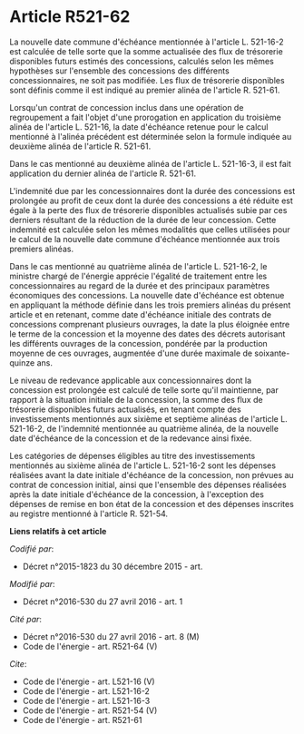 # Article R521-62

La nouvelle date commune d'échéance mentionnée à l'article L. 521-16-2 est calculée de telle sorte que la somme actualisée
des flux de trésorerie disponibles futurs estimés des concessions, calculés selon les mêmes hypothèses sur l'ensemble des
concessions des différents concessionnaires, ne soit pas modifiée. Les flux de trésorerie disponibles sont définis comme il
est indiqué au premier alinéa de l'article R. 521-61. 

Lorsqu'un contrat de concession inclus dans une opération de regroupement a fait l'objet d'une prorogation en application du
troisième alinéa de l'article L. 521-16, la date d'échéance retenue pour le calcul mentionné à l'alinéa précédent est
déterminée selon la formule indiquée au deuxième alinéa de l'article R. 521-61. 

Dans le cas mentionné au deuxième alinéa de l'article L. 521-16-3, il est fait application du dernier alinéa de l'article R.
521-61. 

L'indemnité due par les concessionnaires dont la durée des concessions est prolongée au profit de ceux dont la durée des
concessions a été réduite est égale à la perte des flux de trésorerie disponibles actualisés subie par ces derniers résultant
de la réduction de la durée de leur concession. Cette indemnité est calculée selon les mêmes modalités que celles utilisées
pour le calcul de la nouvelle date commune d'échéance mentionnée aux trois premiers alinéas. 

Dans le cas mentionné au quatrième alinéa de l'article L. 521-16-2, le ministre chargé de l'énergie apprécie l'égalité de
traitement entre les concessionnaires au regard de la durée et des principaux paramètres économiques des concessions. La
nouvelle date d'échéance est obtenue en appliquant la méthode définie dans les trois premiers alinéas du présent article et
en retenant, comme date d'échéance initiale des contrats de concessions comprenant plusieurs ouvrages, la date la plus
éloignée entre le terme de la concession et la moyenne des dates des décrets autorisant les différents ouvrages de la
concession, pondérée par la production moyenne de ces ouvrages, augmentée d'une durée maximale de soixante-quinze ans. 

Le niveau de redevance applicable aux concessionnaires dont la concession est prolongée est calculé de telle sorte qu'il
maintienne, par rapport à la situation initiale de la concession, la somme des flux de trésorerie disponibles futurs
actualisés, en tenant compte des investissements mentionnés aux sixième et septième alinéas de l'article L. 521-16-2, de
l'indemnité mentionnée au quatrième alinéa, de la nouvelle date d'échéance de la concession et de la redevance ainsi fixée. 

Les catégories de dépenses éligibles au titre des investissements mentionnés au sixième alinéa de l'article L. 521-16-2 sont
les dépenses réalisées avant la date initiale d'échéance de la concession, non prévues au contrat de concession initial,
ainsi que l'ensemble des dépenses réalisées après la date initiale d'échéance de la concession, à l'exception des dépenses de
remise en bon état de la concession et des dépenses inscrites au registre mentionné à l'article R. 521-54.

**Liens relatifs à cet article**

_Codifié par_:

  - Décret n°2015-1823 du 30 décembre 2015 - art.

_Modifié par_:

  - Décret n°2016-530 du 27 avril 2016 - art. 1

_Cité par_:

  - Décret n°2016-530 du 27 avril 2016 - art. 8 (M)
  - Code de l'énergie - art. R521-64 (V)

_Cite_:

  - Code de l'énergie - art. L521-16 (V)
  - Code de l'énergie - art. L521-16-2
  - Code de l'énergie - art. L521-16-3
  - Code de l'énergie - art. R521-54 (V)
  - Code de l'énergie - art. R521-61
